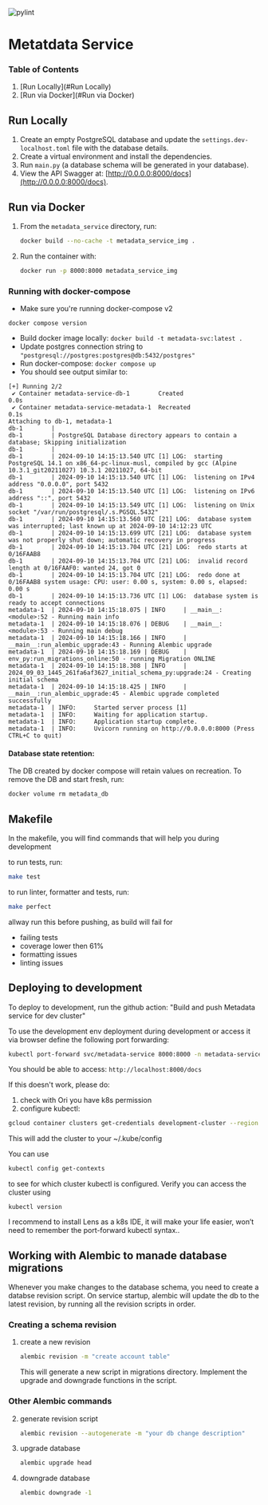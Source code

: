 ![pylint](https://img.shields.io/badge/pylint-10.00-darkred?logo=python&logoColor=white) 


# Metatdata Service

### Table of Contents
1. [Run Locally](#Run Locally)
2. [Run via Docker](#Run via Docker)


## Run Locally

1. Create an empty PostgreSQL database and update the `settings.dev-localhost.toml` file with the database details.
2. Create a virtual environment and install the dependencies.
3. Run `main.py` (a database schema will be generated in your database).
4. View the API Swagger at: [http://0.0.0.0:8000/docs](http://0.0.0.0:8000/docs).

## Run via Docker

1. From the `metadata_service` directory, run:
   ```sh
   docker build --no-cache -t metadata_service_img .

2. Run the container with:
    ```sh
    docker run -p 8000:8000 metadata_service_img

### Running with docker-compose

- Make sure you're running docker-compose v2
```shell
docker compose version
```
- Build docker image locally: `docker build -t metadata-svc:latest .`
- Update postgres connection string to `"postgresql://postgres:postgres@db:5432/postgres"`
- Run docker-compose: `docker compose up`
- You should see output similar to:
```
[+] Running 2/2
 ✔ Container metadata-service-db-1        Created                                                                                                                                                                                 0.0s 
 ✔ Container metadata-service-metadata-1  Recreated                                                                                                                                                                               0.1s 
Attaching to db-1, metadata-1
db-1        | 
db-1        | PostgreSQL Database directory appears to contain a database; Skipping initialization
db-1        | 
db-1        | 2024-09-10 14:15:13.540 UTC [1] LOG:  starting PostgreSQL 14.1 on x86_64-pc-linux-musl, compiled by gcc (Alpine 10.3.1_git20211027) 10.3.1 20211027, 64-bit
db-1        | 2024-09-10 14:15:13.540 UTC [1] LOG:  listening on IPv4 address "0.0.0.0", port 5432
db-1        | 2024-09-10 14:15:13.540 UTC [1] LOG:  listening on IPv6 address "::", port 5432
db-1        | 2024-09-10 14:15:13.549 UTC [1] LOG:  listening on Unix socket "/var/run/postgresql/.s.PGSQL.5432"
db-1        | 2024-09-10 14:15:13.560 UTC [21] LOG:  database system was interrupted; last known up at 2024-09-10 14:12:23 UTC
db-1        | 2024-09-10 14:15:13.699 UTC [21] LOG:  database system was not properly shut down; automatic recovery in progress
db-1        | 2024-09-10 14:15:13.704 UTC [21] LOG:  redo starts at 0/16FAAB8
db-1        | 2024-09-10 14:15:13.704 UTC [21] LOG:  invalid record length at 0/16FAAF0: wanted 24, got 0
db-1        | 2024-09-10 14:15:13.704 UTC [21] LOG:  redo done at 0/16FAAB8 system usage: CPU: user: 0.00 s, system: 0.00 s, elapsed: 0.00 s
db-1        | 2024-09-10 14:15:13.736 UTC [1] LOG:  database system is ready to accept connections
metadata-1  | 2024-09-10 14:15:18.075 | INFO     | __main__:<module>:52 - Running main info
metadata-1  | 2024-09-10 14:15:18.076 | DEBUG    | __main__:<module>:53 - Running main debug
metadata-1  | 2024-09-10 14:15:18.166 | INFO     | __main__:run_alembic_upgrade:43 - Running Alembic upgrade
metadata-1  | 2024-09-10 14:15:18.169 | DEBUG    | env_py:run_migrations_online:50 - running Migration ONLINE
metadata-1  | 2024-09-10 14:15:18.308 | INFO     | 2024_09_03_1445_261fa6af3627_initial_schema_py:upgrade:24 - Creating initial schema
metadata-1  | 2024-09-10 14:15:18.425 | INFO     | __main__:run_alembic_upgrade:45 - Alembic upgrade completed successfully
metadata-1  | INFO:     Started server process [1]
metadata-1  | INFO:     Waiting for application startup.
metadata-1  | INFO:     Application startup complete.
metadata-1  | INFO:     Uvicorn running on http://0.0.0.0:8000 (Press CTRL+C to quit)
```

#### Database state retention:
The DB created by docker compose will retain values on recreation.
To remove the DB and start fresh, run:
```sh
docker volume rm metadata_db
```

## Makefile
In the makefile, you will find commands that will help you during development

to run tests, run:
```sh
make test
```

to run linter, formatter and tests, run:
```sh
make perfect
```

allway run this before pushing, as build will fail for 
* failing tests
* coverage lower then 61%
* formatting issues
* linting issues

## 
## Deploying to development

To deploy to development, run the github action: "Build and push Metadata service for dev cluster"


To use the development env deployment during development or access it via browser
define the following port forwarding:
```sh
kubectl port-forward svc/metadata-service 8000:8000 -n metadata-service
```
You should be able to access:  `http://localhost:8000/docs`

If this doesn't work, please do:

1. check with Ori you have k8s permission
2. configure kubectl:
```sh
gcloud container clusters get-credentials development-cluster --region us-central1 --project khulnasoft-development
```
This will add the cluster to your ~/.kube/config

You can use
```sh
kubectl config get-contexts
```
to see for which cluster kubectl is configured. Verify you can access the cluster using
```shell
kubectl version
```
I recommend to install Lens as a k8s IDE, it will make your life easier, won’t need to remember the port-forward kubectl syntax..

## Working with Alembic to manade database migrations
Whenever you make changes to the database schema, 
you need to create a databse revision script.
On service startup, alembic will update the db to the latest revision, by running all the revision scripts in order.

### Creating a schema revision

1. create a new revision
    ```sh
    alembic revision -m "create account table"
    ```
   This will generate a new script in migrations directory.
   Implement the upgrade and downgrade functions in the script.

### Other Alembic commands

2. generate revision script
    ```sh
    alembic revision --autogenerate -m "your db change description"
    ```
2. upgrade database
    ```sh
    alembic upgrade head
    ```
3. downgrade database
    ```sh
    alembic downgrade -1
    ```